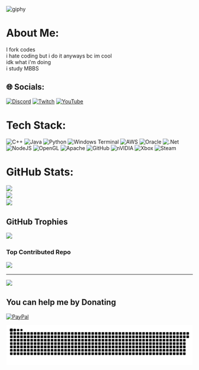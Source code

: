 ![giphy](https://github.com/user-attachments/assets/12b81e8f-dbb5-4c9c-a68c-08d412d22e87)

#  About Me:
I fork codes<br>i hate coding but i do it anyways bc im cool<br>idk what i'm doing<br>i study MBBS


## 🌐 Socials:
[![Discord](https://img.shields.io/badge/Discord-%237289DA.svg?logo=discord&logoColor=white)](https://discord.gg/azizq003) [![Twitch](https://img.shields.io/badge/Twitch-%239146FF.svg?logo=Twitch&logoColor=white)](https://twitch.tv/azizq003) [![YouTube](https://img.shields.io/badge/YouTube-%23FF0000.svg?logo=YouTube&logoColor=white)](https://youtube.com/@AzizQ003) 

#  Tech Stack:
![C++](https://img.shields.io/badge/c++-%2300599C.svg?style=for-the-badge&logo=c%2B%2B&logoColor=white) ![Java](https://img.shields.io/badge/java-%23ED8B00.svg?style=for-the-badge&logo=openjdk&logoColor=white) ![Python](https://img.shields.io/badge/python-3670A0?style=for-the-badge&logo=python&logoColor=ffdd54) ![Windows Terminal](https://img.shields.io/badge/Windows%20Terminal-%234D4D4D.svg?style=for-the-badge&logo=windows-terminal&logoColor=white) ![AWS](https://img.shields.io/badge/AWS-%23FF9900.svg?style=for-the-badge&logo=amazon-aws&logoColor=white) ![Oracle](https://img.shields.io/badge/Oracle-F80000?style=for-the-badge&logo=oracle&logoColor=white) ![.Net](https://img.shields.io/badge/.NET-5C2D91?style=for-the-badge&logo=.net&logoColor=white) ![NodeJS](https://img.shields.io/badge/node.js-6DA55F?style=for-the-badge&logo=node.js&logoColor=white) ![OpenGL](https://img.shields.io/badge/OpenGL-%23FFFFFF.svg?style=for-the-badge&logo=opengl) ![Apache](https://img.shields.io/badge/apache-%23D42029.svg?style=for-the-badge&logo=apache&logoColor=white) ![GitHub](https://img.shields.io/badge/github-%23121011.svg?style=for-the-badge&logo=github&logoColor=white) ![nVIDIA](https://img.shields.io/badge/nVIDIA-%2376B900.svg?style=for-the-badge&logo=nVIDIA&logoColor=white) ![Xbox](https://img.shields.io/badge/xbox-%23107C10.svg?style=for-the-badge&logo=xbox&logoColor=white) ![Steam](https://img.shields.io/badge/steam-%23000000.svg?style=for-the-badge&logo=steam&logoColor=white)
#  GitHub Stats:
![](https://github-readme-stats.vercel.app/api?username=AzizQ003&theme=dark&hide_border=false&include_all_commits=false&count_private=false)<br/>
![](https://nirzak-streak-stats.vercel.app/?user=AzizQ003&theme=dark&hide_border=false)<br/>
![](https://github-readme-stats.vercel.app/api/top-langs/?username=AzizQ003&theme=dark&hide_border=false&include_all_commits=false&count_private=false&layout=compact)

## GitHub Trophies
![](https://github-profile-trophy.vercel.app/?username=AzizQ003&theme=radical&no-frame=false&no-bg=true&margin-w=4)

###  Top Contributed Repo
![](https://github-contributor-stats.vercel.app/api?username=AzizQ003&limit=5&theme=dark&combine_all_yearly_contributions=true)

---
[![](https://visitcount.itsvg.in/api?id=AzizQ003&icon=0&color=0)](https://visitcount.itsvg.in)

  ##  You can help me by Donating
  [![PayPal](https://img.shields.io/badge/PayPal-00457C?style=for-the-badge&logo=paypal&logoColor=white)](https://paypal.me/AzizQ306) 

<picture>
  <source media="(prefers-color-scheme: dark)" srcset="https://raw.githubusercontent.com/AzizQ003/AzizQ003/output/github-snake-dark.svg" />
  <source media="(prefers-color-scheme: light)" srcset="https://raw.githubusercontent.com/AzizQ003/AzizQ003/output/github-snake.svg" />
  <img alt="github-snake" src="https://raw.githubusercontent.com/AzizQ003/AzizQ003/output/github-snake.svg" />
</picture>
